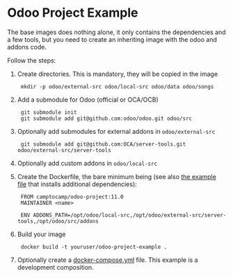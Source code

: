 # Odoo Project Example

The base images does nothing alone, it only contains the dependencies and a few
tools, but you need to create an inheriting image with the odoo and addons
code.

Follow the steps:

1. Create directories. This is mandatory, they will be copied in the image

        mkdir -p odoo/external-src odoo/local-src odoo/data odoo/songs

2. Add a submodule for Odoo (official or OCA/OCB)

        git submodule init
        git submodule add git@github.com:odoo/odoo.git odoo/src

3. Optionally add submodules for external addons in `odoo/external-src`
 
        git submodule add git@github.com:OCA/server-tools.git odoo/external-src/server-tools

4. Optionally add custom addons in `odoo/local-src`

6. Create the Dockerfile, the bare minimum being (see also [the example
   file](odoo/Dockerfile) that installs additional dependencies):

        FROM camptocamp/odoo-project:11.0
        MAINTAINER <name>

        ENV ADDONS_PATH=/opt/odoo/local-src,/opt/odoo/external-src/server-tools,/opt/odoo/src/addons

7. Build your image

        docker build -t youruser/odoo-project-example .

8. Optionally create a [docker-compose.yml](docker-compose.yml) file. This
   example is a development composition.

